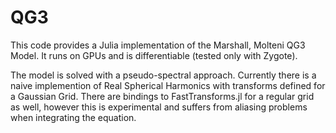 # QG3

This code provides a Julia implementation of the Marshall, Molteni QG3 Model. It runs on GPUs and is differentiable (tested only with Zygote).

The model is solved with a pseudo-spectral approach. Currently there is a naive implemention of Real Spherical Harmonics with transforms defined for a Gaussian Grid. There are bindings to FastTransforms.jl for a regular grid as well, however this is experimental and suffers from aliasing problems when integrating the equation.
